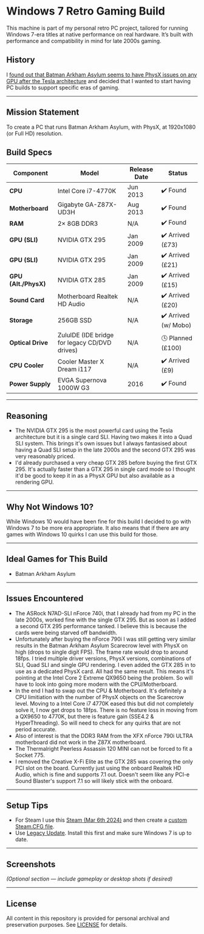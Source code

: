 # Windows 7 Retro Gaming Build

This machine is part of my personal retro PC project, tailored for running Windows 7-era titles at native performance on real hardware. It’s built with performance and compatibility in mind for late 2000s gaming.

## History

I [found out that Batman Arkham Asylum seems to have PhysX issues on any GPU after the Tesla architecture](www.resetera.com/threads/rtx-50-series-gpus-have-dropped-support-for-32-bit-physx-many-older-pc-games-are-impacted-mirrors-edge-borderlands-etc.1111698/page-9#post-136180425) and decided that I wanted to start having PC builds to support specific eras of gaming.

---

## Mission Statement

To create a PC that runs Batman Arkham Asylum, with PhysX, at 1920x1080 (or Full HD) resolution.

## Build Specs


| Component            | Model                                         | Release Date     | Status              |
|---------------------|-----------------------------------------------|------------------|---------------------|
| **CPU**             | Intel Core i7-4770K                           | Jun 2013         | ✔️ Found             |
| **Motherboard**     | Gigabyte GA-Z87X-UD3H                         | Aug 2013         | ✔️ Found             |
| **RAM**             | 2× 8GB DDR3                                   | N/A              | ✔️ Found             |
| **GPU (SLI)**       | NVIDIA GTX 295                                | Jan 2009         | ✔️ Arrived (£73)     |
| **GPU (SLI)**       | NVIDIA GTX 295                                | Jan 2009         | ✔️ Arrived (£21)     |
| **GPU (Alt./PhysX)**| NVIDIA GTX 285                                | Jan 2009         | ✔️ Arrived (£15)     |
| **Sound Card**      | Motherboard Realtek HD Audio                  | N/A              | ✔️ Arrived (£20)     |
| **Storage**         | 256GB SSD                                     | N/A              | ✔️ Arrived (w/ Mobo) |
| **Optical Drive**   | ZuluIDE (IDE bridge for legacy CD/DVD drives) | N/A              | 🕓 Planned (£100)    |
| **CPU Cooler**      | Cooler Master X Dream i117                    | N/A              | ✔️ Arrived (£9)      |
| **Power Supply**    | EVGA Supernova 1000W G3                       | 2016             | ✔️ Found             |

---

## Reasoning

- The NVIDIA GTX 295 is the most powerful card using the Tesla architecture but it is a single card SLI.  Having two makes it into a Quad SLI system.  This brings it's own issues but I always fantasised about having a Quad SLI setup in the late 2000s and the second GTX 295 was very reasonably priced.
- I'd already purchased a very cheap GTX 285 before buying the first GTX 295.  It's actually faster than a GTX 295 in single card mode so I thought it'd be good to keep it in as a PhysX GPU but also available as a rendering GPU.

---

## Why Not Windows 10?

While Windows 10 would have been fine for this build I decided to go with Windows 7 to be more era appropriate.  It also means that if there are any games with Windows 10 quirks I can use this build for those.

---

## Ideal Games for This Build

- Batman Arkham Asylum

---

## Issues Encountered

- The ASRock N7AD-SLI nForce 740i, that I already had from my PC in the late 2000s, worked fine with the single GTX 295.  But as soon as I added a second GTX 295 performance tanked.  I believe this is because the cards were being starved off bandwidth.
- Unfortunately after buying the nForce 790i I was still getting very similar results in the Batman Arkham Asylum Scarecrow level with PhysX on high (drops to single digit FPS).  The frame rate would drop to around 18fps.  I tried multiple driver versions, PhysX versions, combinations of SLI, Quad SLI and single GPU rendering.  I even added the GTX 285 in to use as a dedicated PhysX card. All had the same result.  This means it's pointing at the Intel Core 2 Extreme QX9650 being the problem.  So will have to look into going more modern with the CPU/Motherboard.
- In the end I had to swap out the CPU & Motherboard.  It's definitely a CPU limitiation with the number of PhysX objects on the Scarecrow level.  Moving to a Intel Core i7 4770K eased this but did not completely solve it, I now get drops to 18fps.  There is no feature loss in moving from a QX9650 to 4770K, but there is feature gain (SSE4.2 & HyperThreading).  So will need to check for any quirks that are not period accurate.
- Also of interest is that the DDR3 RAM from the XFX nForce 790i ULTRA motherboard did not work in the Z87X motherboard.
- The Thermalright Peerless Assassin 120 MINI can not be forced to fit a Socket 775.
- I removed the Creative X-Fi Elite as the GTX 285 was covering the only PCI slot on the board.  Currently just using the onboard Realtek HD Audio, which is fine and supports 7.1 out.  Doesn't seem like any PCI-e Sound Blaster's support 7.1 so will likely stick with the onboard.

  
---

## Setup Tips

- For Steam I use this [Steam (Mar 6th 2024)](https://archive.org/details/Steam_Windows_7) and then create a [custom Steam.CFG file](https://blog.lightwo.net/steam-client-downgrades-survival-kit.html#editing-steamcfg).
- Use [Legacy Update](https://legacyupdate.net/).  Install this first and make sure Windows 7 is up to date.

---

## Screenshots

*(Optional section — include gameplay or desktop shots if desired)*

---

## License

All content in this repository is provided for personal archival and preservation purposes. See [LICENSE](../LICENSE) for details.
